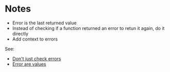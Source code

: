 # Notes

* Error is the last returned value
* Instead of checking if a function returned an error to retun it again, do it directly
* Add context to errors

See:

* [Don't just check errors](https://dave.cheney.net/2016/04/27/dont-just-check-errors-handle-them-gracefully)
* [Error are values](https://blog.golang.org/errors-are-values)